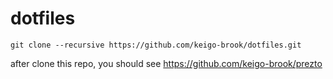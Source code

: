 # dotfiles
```
git clone --recursive https://github.com/keigo-brook/dotfiles.git
```

after clone this repo, you should see https://github.com/keigo-brook/prezto
